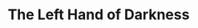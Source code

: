 ---
title: "The Left Hand of Darkness"
slug: "the-left-hand-of-darkness"
subtitle: ""
publisher: "Ace Books"
published: "1987"
asin: "0441478123"
authors: 
  - ursula-k-leguin
started: "2013-08-19"
start_year: "2013"
finished: "2013-08-27"
---